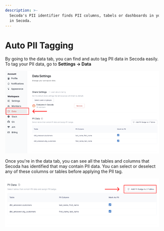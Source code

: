 ```yaml
---
description: >-
  Secoda's PII identifier finds PII columns, tabels or dashboards in your data
  in Secoda.
---
```


# Auto PII Tagging

By going to the data tab, you can find and auto tag PII data in Secoda easily. To tag your PII data, go to **Settings -> Data**

![](<../../.gitbook/assets/Group 587 (3) (2).png>)

Once you're in the data tab, you can see all the tables and columns that Secoda has identified that may contain PII data. You can select or deselect any of these columns or tables before applying the PII tag. &#x20;

![](<../../.gitbook/assets/Group 587 (2).png>)
